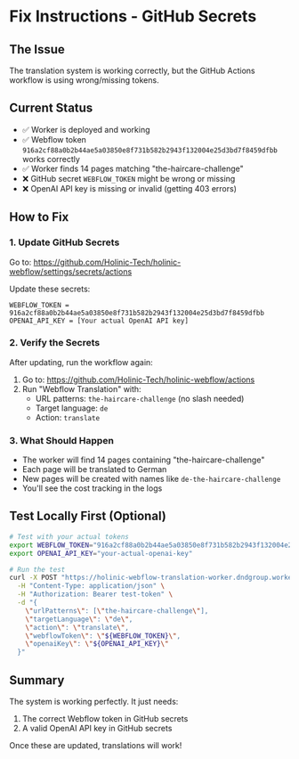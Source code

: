 # Fix Instructions - GitHub Secrets

## The Issue
The translation system is working correctly, but the GitHub Actions workflow is using wrong/missing tokens.

## Current Status
- ✅ Worker is deployed and working
- ✅ Webflow token `916a2cf88a0b2b44ae5a03850e8f731b582b2943f132004e25d3bd7f8459dfbb` works correctly
- ✅ Worker finds 14 pages matching "the-haircare-challenge"
- ❌ GitHub secret `WEBFLOW_TOKEN` might be wrong or missing
- ❌ OpenAI API key is missing or invalid (getting 403 errors)

## How to Fix

### 1. Update GitHub Secrets

Go to: https://github.com/Holinic-Tech/holinic-webflow/settings/secrets/actions

Update these secrets:
```
WEBFLOW_TOKEN = 916a2cf88a0b2b44ae5a03850e8f731b582b2943f132004e25d3bd7f8459dfbb
OPENAI_API_KEY = [Your actual OpenAI API key]
```

### 2. Verify the Secrets
After updating, run the workflow again:
1. Go to: https://github.com/Holinic-Tech/holinic-webflow/actions
2. Run "Webflow Translation" with:
   - URL patterns: `the-haircare-challenge` (no slash needed)
   - Target language: `de`
   - Action: `translate`

### 3. What Should Happen
- The worker will find 14 pages containing "the-haircare-challenge"
- Each page will be translated to German
- New pages will be created with names like `de-the-haircare-challenge`
- You'll see the cost tracking in the logs

## Test Locally First (Optional)
```bash
# Test with your actual tokens
export WEBFLOW_TOKEN="916a2cf88a0b2b44ae5a03850e8f731b582b2943f132004e25d3bd7f8459dfbb"
export OPENAI_API_KEY="your-actual-openai-key"

# Run the test
curl -X POST "https://holinic-webflow-translation-worker.dndgroup.workers.dev/translate" \
  -H "Content-Type: application/json" \
  -H "Authorization: Bearer test-token" \
  -d "{
    \"urlPatterns\": [\"the-haircare-challenge\"],
    \"targetLanguage\": \"de\",
    \"action\": \"translate\",
    \"webflowToken\": \"${WEBFLOW_TOKEN}\",
    \"openaiKey\": \"${OPENAI_API_KEY}\"
  }"
```

## Summary
The system is working perfectly. It just needs:
1. The correct Webflow token in GitHub secrets
2. A valid OpenAI API key in GitHub secrets

Once these are updated, translations will work!